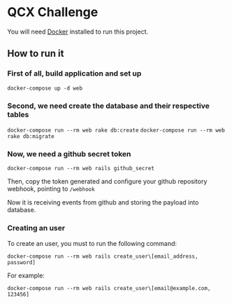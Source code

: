# QCX Challenge

You will need [Docker](https://www.docker.com/) installed to run this project.

## How to run it

### First of all, build application and set up

`docker-compose up -d web`

### Second, we need create the database and their respective tables

`docker-compose run --rm web rake db:create`
`docker-compose run --rm web rake db:migrate`

### Now, we need a github secret token

`docker-compose run --rm web rails github_secret`

Then, copy the token generated and configure your github repository webhook, pointing to `/webhook`

Now it is receiving events from github and storing the payload into database.

### Creating an user

To create an user, you must to run the following command:

`docker-compose run --rm web rails create_user\[email_address, password]`

For example:

`docker-compose run --rm web rails create_user\[email@example.com, 123456]`